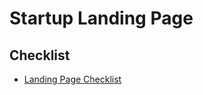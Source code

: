 # Startup Landing Page

## Checklist

- [Landing Page Checklist](https://landingpage.fyi/landing-page-checklist)

<!--
https://midday.ai/en

https://midday.ai
https://alguna.io
https://zoltarlabs.com
https://saaslandings.com
-->
